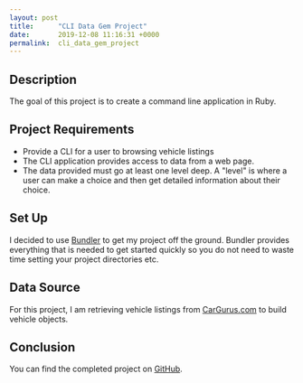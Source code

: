 ```yaml
---
layout: post
title:      "CLI Data Gem Project"
date:       2019-12-08 11:16:31 +0000
permalink:  cli_data_gem_project
---
```



## Description

The goal of this project is to create a command line application in Ruby.

## Project Requirements

- Provide a CLI for a user to browsing vehicle listings
- The CLI application provides access to data from a web page.
- The data provided must go at least one level deep. A "level" is where a user can make a choice and then get detailed information about their choice.

## Set Up

I decided to use [Bundler](https://bundler.io/v2.0/guides/creating_gem.html) to get my project off the ground.
Bundler provides everything that is needed to get started quickly so you do not need to waste time setting your project directories etc.

## Data Source

For this project, I am retrieving vehicle listings from [CarGurus.com](https://www.cargurus.com/) to build vehicle objects.

## Conclusion

You can find the completed project on [GitHub](https://github.com/anahimana/carly).


